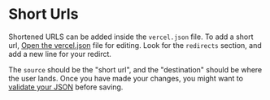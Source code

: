 # Short Urls

Shortened URLS can be added inside the `vercel.json` file. To add a short url, [Open the vercel.json](https://github.com/Differential/longhollow-web/edit/main/vercel.json) file for editing. Look for the `redirects` section, and add a new line for your redirct. 

The `source` should be the "short url", and the "destination" should be where the user lands. Once you have made your changes, you might want to [validate your JSON](https://jsonlint.com/) before saving.
